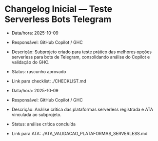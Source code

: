 # Changelog Inicial — Teste Serverless Bots Telegram

- Data/hora: 2025-10-09
- Responsável: GitHub Copilot / GHC
- Descrição: Subprojeto criado para teste prático das melhores opções serverless para bots de Telegram, consolidando análise do Copilot e validação do GHC.
- Status: rascunho aprovado
- Link para checklist: ./CHECKLIST.md

- Data/hora: 2025-10-09
- Responsável: GitHub Copilot / GHC
- Descrição: Análise crítica das plataformas serverless registrada e ATA vinculada ao subprojeto.
- Status: análise crítica concluída
- Link para ATA: ./ATA_VALIDACAO_PLATAFORMAS_SERVERLESS.md
